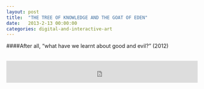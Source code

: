 ```yaml
---
layout: post
title:  "THE TREE OF KNOWLEDGE AND THE GOAT OF EDEN"
date:   2013-2-13 00:00:00
categories: digital-and-interactive-art
---
```

####After all, “what have we learnt about good and evil?” (2012)<br/><br/>

<iframe src="http://player.vimeo.com/video/60946249?title=0&amp;byline=0&amp;portrait=0" frameborder="0" width="100%" height="58"></iframe><br/><br/>
